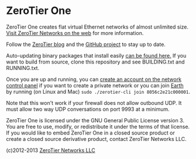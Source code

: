ZeroTier One
======

ZeroTier One creates flat virtual Ethernet networks of almost unlimited size. [Visit ZeroTier Networks on the web](https://www.zerotier.com/) for more information.

Follow the [ZeroTier blog](http://blog.zerotier.com/) and the [GitHub project](https://github.com/zerotier/ZeroTierOne) to stay up to date.

Auto-updating binary packages that install easily [can be found here.](https://www.zerotier.com/downloads.html) If you want to build from source, clone this repository and see BUILDING.txt and RUNNING.txt.

Once you are up and running, you can [create an account on the network control panel](https://www.zerotier.com/networks.html) if you want to create a private network or you can join [Earth](https://www.zerotier.com/earth.html) by running (on Linux and Mac) `sudo ./zerotier-cli join 8056c2e21c000001`.

Note that this won't work if your firewall does not allow outbound UDP. It must allow two way UDP conversations on port 9993 at a minimum.

ZeroTier One is licensed under the GNU General Public License version 3. You are free to use, modify, or redistribute it under the terms of that license. If you would like to embed ZeroTier One in a closed source product or create a closed source derivative product, contact ZeroTier Networks LLC.

(c)2012-2013 [ZeroTier Networks LLC](https://www.zerotier.com/)